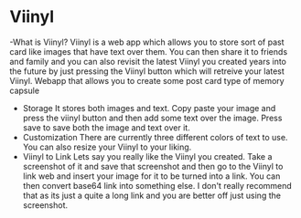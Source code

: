 # Viinyl
-What is Viinyl?
Viinyl is a web app which allows you to store sort of past card like images that have text over them. You can then share it to friends and family and you can also revisit the latest Viinyl you created years into the future by just pressing the Viinyl button which will retreive your latest Viinyl.
Webapp that allows you to create some post card type of memory capsule
- Storage
It stores both images and text. Copy paste your image and press the viinyl button and then add some text over the image. Press save to save both the image and text over it.
- Customization
There are currently three different colors of text to use. You can also resize your Viinyl to your liking.
- Viinyl to Link
Lets say you really like the Viinyl you created. Take a screenshot of it and save that screenshot and then go to the Viinyl to link web and insert your image for it to be turned into a link.
You can then convert base64 link into something else. I don't really recommend that as its just a quite a long link and you are better off just using the screenshot.
